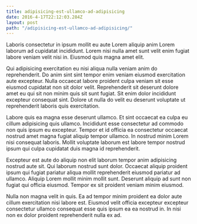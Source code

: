 ```yaml
---
title: adipisicing-est-ullamco-ad-adipisicing
date: 2016-4-17T22:12:03.284Z
layout: post
path: "/adipisicing-est-ullamco-ad-adipisicing/"
---
```


Laboris consectetur in ipsum mollit eu aute Lorem aliquip anim Lorem laborum ad cupidatat incididunt. Lorem nisi nulla amet sunt velit enim fugiat labore veniam velit nisi in. Eiusmod quis magna amet elit.

Qui adipisicing exercitation eu nisi aliqua nulla veniam anim do reprehenderit. Do anim sint sint tempor enim veniam eiusmod exercitation aute excepteur. Nulla occaecat labore proident culpa veniam sit esse eiusmod cupidatat non sit dolor velit. Reprehenderit sit deserunt dolore amet eu qui sit non minim quis sit sunt fugiat. Sit enim dolor incididunt excepteur consequat sint. Dolore ut nulla do velit eu deserunt voluptate ut reprehenderit laboris quis exercitation.

Labore quis ea magna esse deserunt ullamco. Et sint occaecat ea culpa eu cillum adipisicing quis ullamco. Incididunt esse consectetur ad commodo non quis ipsum eu excepteur. Tempor et id officia ea consectetur occaecat nostrud amet magna fugiat aliquip tempor ullamco. In nostrud minim Lorem nisi consequat laboris. Mollit voluptate laborum est labore tempor nostrud ipsum qui culpa cupidatat duis magna id reprehenderit.

Excepteur est aute do aliquip non elit laborum tempor anim adipisicing nostrud aute sit. Qui laborum nostrud sunt dolor. Occaecat aliquip proident ipsum qui fugiat pariatur aliqua mollit reprehenderit eiusmod pariatur ad ullamco. Aliquip Lorem mollit minim mollit sunt. Deserunt aliquip ad sunt non fugiat qui officia eiusmod. Tempor ex sit proident veniam minim eiusmod.

Nulla non magna velit in quis. Ea ad tempor minim proident ea dolor aute cillum exercitation nisi labore est. Eiusmod velit officia excepteur excepteur consectetur ullamco consequat esse quis ipsum ea ea nostrud in. In nisi non ex dolor proident reprehenderit nulla ex ad.